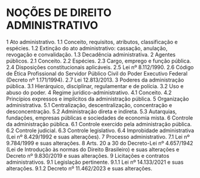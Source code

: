 # NOÇÕES DE DIREITO ADMINISTRATIVO

1 Ato administrativo.
1.1 Conceito, requisitos, atributos, classificação e espécies.
1.2 Extinção do ato administrativo: cassação, anulação, revogação e convalidação.
1.3 Decadência administrativa.
2 Agentes públicos.
2.1 Conceito.
2.2 Espécies.
2.3 Cargo, emprego e função pública.
2.4 Disposições constitucionais aplicáveis.
2.5 Lei nº 8.112/1990.
2.6 Código de Ética Profissional do Servidor Público Civil do Poder Executivo Federal (Decreto nº 1.171/1994).
2.7 Lei 12.813/2013.
3 Poderes da administração pública.
3.1 Hierárquico, disciplinar, regulamentar e de polícia.
3.2 Uso e abuso do poder.
4 Regime jurídico-administrativo.
4.1 Conceito.
4.2 Princípios expressos e implícitos da administração pública.
5 Organização administrativa.
5.1 Centralização, descentralização, concentração e desconcentração.
5.2 Administração direta e indireta.
5.3 Autarquias, fundações, empresas públicas e sociedades de economia mista.
6 Controle da administração pública.
6.1 Controle exercido pela administração pública.
6.2 Controle judicial.
6.3 Controle legislativo.
6.4 Improbidade administrativa (Lei nº 8.429/1992 e suas alterações).
7 Processo administrativo.
7.1 Lei nº 9.784/1999 e suas alterações.
8 Arts. 20 a 30 do Decreto-Lei nº 4.657/1942 (Lei de Introdução às normas do Direito Brasileiro) e suas alterações e Decreto nº 9.830/2019 e suas alterações.
9 Licitações e contratos administrativos.
9.1 Legislação pertinente.
9.1.1 Lei nº 14.133/2021 e suas alterações.
9.1.2 Decreto nº 11.462/2023 e suas alterações.
